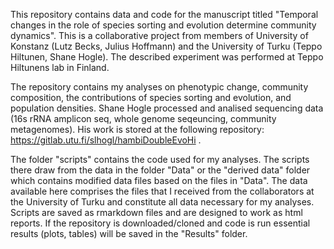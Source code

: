 This repository contains data and code for the manuscript titled "Temporal changes in the role of species sorting and evolution determine community dynamics".
This is a collaborative project from members of University of Konstanz (Lutz Becks, Julius Hoffmann) and the University of Turku (Teppo Hiltunen, Shane Hogle).
The described experiment was performed at Teppo Hiltunens lab in Finland.

The repository contains my analyses on phenotypic change, community composition, the contributions of species sorting and evolution, and population densities.
Shane Hogle processed and analised sequencing data (16s rRNA amplicon seq, whole genome seqeuncing, community metagenomes). His work is stored at the following repository:
https://gitlab.utu.fi/slhogl/hambiDoubleEvoHi . 

The folder "scripts" contains the code used for my analyses. The scripts there draw from the data in the folder "Data" or the "derived data" folder which contains modified data files based on the files in "Data".
The data available here comprises the files that I received from the collaborators at the University of Turku and constitute all data necessary for my analyses.
Scripts are saved as rmarkdown files and are designed to work as html reports. If the repository is downloaded/cloned and code is run essential results (plots, tables) will be saved in the "Results" folder.
